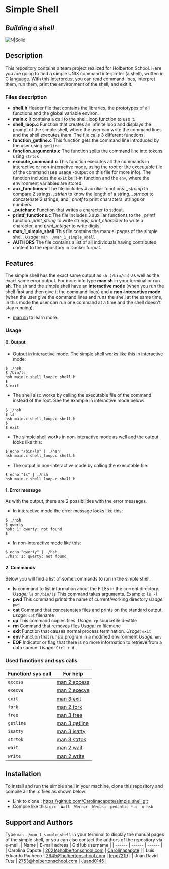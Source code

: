 # Simple Shell
## _Building a shell_

![N|Solid](https://blog.carreralinux.com.ar/wp-content/uploads/2016/12/shell-scripts-en-linux.png)

## Description
This repository contains a team project realized for Holberton School. Here you are going to find a simple UNIX command interpreter (a shell), written in C language. With this interpreter, you can read command lines, interpret them, run them, print the environment of the shell, and exit it.

### Files description
- **shell.h**
Header file that contains the libraries, the prototypes of all functions and the global variable environ.
- **main.c**
It contains a call to the shell_loop function to use it.
- **shell_loop.c**
Function that creates an infinite loop and displays the prompt of the simple shell, where the user can write the command lines and the shell executes them. The file calls 3 different functions.
- **function_getline.c**
This function gets the command line introduced by the user using `getline`
- **function_arguments.c**
The function splits the command line into tokens using `strtok`
- **execute_command.c**
This function executes all the commands in interactive or non-interactive mode, using the root or the executable file of the command (see usage -output on this file for more info). The function includes the `exit` built-in function and the `env`, where the environment variables are stored.
- **aux_functions.c**
The file includes 4 auxiliar functions. *_strcmp* to compare 2 strings,  *_strlen* to know the length of a string, *_strncat* to concatenate 2 strings, and *_printf* to print characters, strings or numbers.
- **_putchar.c**
Function that writes a character to stdout.
- **printf_functions.c**
The file includes 3 auxiliar functions to the _printf function. *print_string* to write strings, *print_character* to write a character, and *print_integer* to write digits.
- **man_1_simple_shell**
This file contains the manual pages of the simple shell. *Usage*: `man ./man_1_simple_shell`
- **AUTHORS**
The file contains a list of all individuals having contributed content to the repository in Docker format.

## Features
The simple shell has the exact same output as `sh (/bin/sh)` as well as the exact same error output. For more info type **man sh** in your terminal or run **sh**. The sh and the simple shell have an **interactive mode** (when you run the shell first and then give it the command lines) and a **non-interactive mode** (when the user give the command lines and runs the shell at the same time, in this mode the user can run one command at a time and the shell doesn't stay running).
- [man sh](https://www.man7.org/linux/man-pages/man1/sh.1p.html) to learn more.

### Usage

#### 0. Output
- Output in interactive mode.
The simple shell works like this in interactive mode:
```
$ ./hsh
$ /bin/ls
hsh main.c shell_loop.c shell.h
$
$ exit
```
- The shell also works by calling the executable file of the command instead of the root. See the example in interactive mode below:
```
$ ./hsh
$ ls
hsh main.c shell_loop.c shell.h
$
$ exit
```
- The simple shell works in non-interactive mode as well and the output looks like this:
```
$ echo "/bin/ls" | ./hsh
hsh main.c shell_loop.c shell.h
```
- The output in non-interactive mode by calling the executable file:
```
$ echo "ls" | ./hsh
hsh main.c shell_loop.c shell.h
```
#### 1. Error message
 As with the output, there are 2 possibilities with the error messages.
  - In interactive mode the error message looks like this:
  ```
  $ ./hsh
  $ qwerty
  hsh: 1: qwerty: not found
  $
  ```
  - In non-interactive mode like this:
  ```
  $ echo "qwerty" | ./hsh
  ./hsh: 1: qwerty: not found
  ```
  #### 2. Commands
  Below you will find a list of some commands to run in the simple shell.
  - **ls**
  command to list information about the FILEs in the current directory.
  *Usage:* `ls` or `/bin/ls`
  This command takes arguments. Example: `ls -l`
  - **pwd**
  This command prints the name of current/working directory
  *Usage:* `pwd`
  - **cat**
  Command that concatenates files and prints on the standard output.
  *usage:* `cat` filename
  - **cp**
  This command copies files.
  *Usage:* `cp` sourcefile destfile
  - **rm**
  Command that removes files
  *Usage:* `rm` filemane
  - **exit**
  Function that causes normal process termination.
  *Usage:* `exit`
  - **env**
  Function that runs a program in a modified environment
  *Usage:* `env`
  - **EOF**
   Indicator or flag that there is no more information to retrieve from a data source.
   *Usage:* `Ctrl + d`

   ### Used functions and sys calls

   | Function/ sys call | For help |
   | ------ | ------ |
   | `access` | [man 2 access](https://www.man7.org/linux/man-pages/man2/access.2.html) |
   | `execve` | [man 2 execve](https://www.man7.org/linux/man-pages/man2/execve.2.html) |
   | `exit` | [man 3 exit](https://www.man7.org/linux/man-pages/man3/exit.3.html) |
   | `fork` | [man 2 fork](https://www.man7.org/linux/man-pages/man2/fork.2.html) |
   | `free` | [man 3 free](https://linux.die.net/man/3/free) |
   | `getline` | [man 3 getline](https://www.man7.org/linux/man-pages/man3/getline.3.html) |
   | `isatty` | [man 3 isatty](https://man7.org/linux/man-pages/man3/isatty.3.html) |
   | `strtok` | [man 3 strtok](https://man7.org/linux/man-pages/man3/strtok.3.html) |
   | `wait` | [man 2 wait](https://man7.org/linux/man-pages/man2/wait.2.html) |
   | `write` | [man 2 write](https://man7.org/linux/man-pages/man2/write.2.html) |

   ## Installation
   To install and run the simple shell in your machine, clone this repository and compile all the .c files as shown below:
   - Link to clone : https://github.com/Carolinacapote/simple_shell.git
   - Compile like this: `gcc -Wall -Werror -Wextra -pedantic *.c -o hsh`

   ## Support and Authors
   Type `man ./man_1_simple_shell` in your terminal to display the manual pages of the simple shell, or you can also contact the authors of the repository via e-mail.
   | Name | E-mail adress | GitHub username |
   | ------ | ------ | ------ |
   | Carolina Capote | 2621@holbertonschool.com | [Carolinacapote](https://github.com/Carolinacapote) |
   | Luis Eduardo Pacheco | 2645@holbertonschool.com | [lepc7219](https://github.com/lepc7219) |
   | Juan David Tuta | 2753@holbertonschool.com | [Juand0145](https://github.com/Juand0145) |
